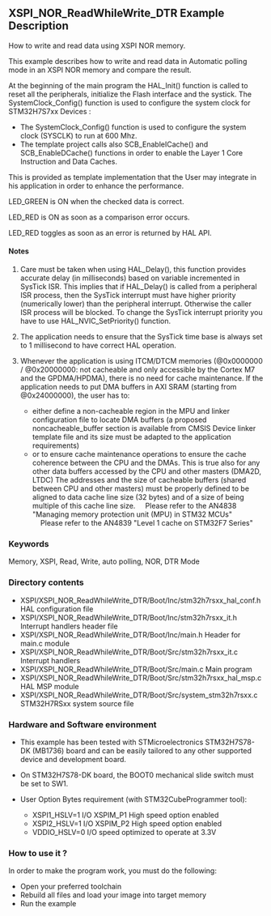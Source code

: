 ## <b>XSPI_NOR_ReadWhileWrite_DTR Example Description</b>

How to write and read data using XSPI NOR memory.

This example describes how to write and read data in Automatic polling mode in an XSPI
NOR memory and compare the result.

At the beginning of the main program the HAL_Init() function is called to reset
all the peripherals, initialize the Flash interface and the systick.
The SystemClock_Config() function is used to configure the system clock for STM32H7S7xx Devices :

 - The SystemClock_Config() function is used to configure the system clock (SYSCLK)
to run at 600 Mhz.
 - The template project calls also SCB_EnableICache() and SCB_EnableDCache() functions in order to enable
the Layer 1 Core Instruction and Data Caches. 

This is provided as template implementation that the User may integrate in his application in order to enhance the performance.

LED_GREEN is ON when the checked data is correct.

LED_RED is ON as soon as a comparison error occurs.

LED_RED toggles as soon as an error is returned by HAL API.

#### <b>Notes</b>

 1. Care must be taken when using HAL_Delay(), this function provides accurate delay (in milliseconds)
    based on variable incremented in SysTick ISR. This implies that if HAL_Delay() is called from
    a peripheral ISR process, then the SysTick interrupt must have higher priority (numerically lower)
    than the peripheral interrupt. Otherwise the caller ISR process will be blocked.
    To change the SysTick interrupt priority you have to use HAL_NVIC_SetPriority() function.

 2. The application needs to ensure that the SysTick time base is always set to 1 millisecond
    to have correct HAL operation.

 3. Whenever the application is using ITCM/DTCM memories (@0x0000000 / @0x20000000: not cacheable and only accessible
    by the Cortex M7 and the GPDMA/HPDMA), there is no need for cache maintenance.
    If the application needs to put DMA buffers in AXI SRAM (starting from @0x24000000), the user has to:
    - either define a non-cacheable region in the MPU and linker configuration file to locate DMA buffers
      (a proposed noncacheable_buffer section is available from CMSIS Device linker template file and its size must
      be adapted to the application requirements)
    - or to ensure cache maintenance operations to ensure the cache coherence between the CPU and the DMAs.
    This is true also for any other data buffers accessed by the CPU and other masters (DMA2D, LTDC)
    The addresses and the size of cacheable buffers (shared between CPU and other masters)
    must be properly defined to be aligned to data cache line size (32 bytes) and of a size of being multiple
    of this cache line size.
    Please refer to the AN4838 "Managing memory protection unit (MPU) in STM32 MCUs"
    Please refer to the AN4839 "Level 1 cache on STM32F7 Series"

### <b>Keywords</b>

Memory, XSPI, Read, Write, auto polling, NOR, DTR Mode

### <b>Directory contents</b>

  - XSPI/XSPI_NOR_ReadWhileWrite_DTR/Boot/Inc/stm32h7rsxx_hal_conf.h    HAL configuration file
  - XSPI/XSPI_NOR_ReadWhileWrite_DTR/Boot/Inc/stm32h7rsxx_it.h          Interrupt handlers header file
  - XSPI/XSPI_NOR_ReadWhileWrite_DTR/Boot/Inc/main.h                    Header for main.c module
  - XSPI/XSPI_NOR_ReadWhileWrite_DTR/Boot/Src/stm32h7rsxx_it.c          Interrupt handlers
  - XSPI/XSPI_NOR_ReadWhileWrite_DTR/Boot/Src/main.c                    Main program
  - XSPI/XSPI_NOR_ReadWhileWrite_DTR/Boot/Src/stm32h7rsxx_hal_msp.c     HAL MSP module
  - XSPI/XSPI_NOR_ReadWhileWrite_DTR/Boot/Src/system_stm32h7rsxx.c      STM32H7RSxx system source file

### <b>Hardware and Software environment</b>

  - This example has been tested with STMicroelectronics STM32H7S78-DK (MB1736)
    board and can be easily tailored to any other supported device
    and development board.

  - On STM32H7S78-DK board, the BOOT0 mechanical slide switch must be set to SW1.

  - User Option Bytes requirement (with STM32CubeProgrammer tool):

    - XSPI1_HSLV=1     I/O XSPIM_P1 High speed option enabled
    - XSPI2_HSLV=1     I/O XSPIM_P2 High speed option enabled
    - VDDIO_HSLV=0     I/O speed optimized to operate at 3.3V

### <b>How to use it ?</b>

In order to make the program work, you must do the following:

 - Open your preferred toolchain
 - Rebuild all files and load your image into target memory
 - Run the example
